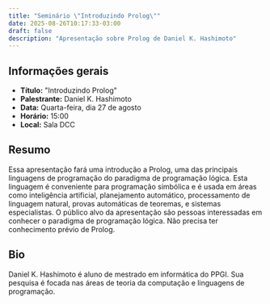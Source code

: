 ```yaml
---
title: "Seminário \"Introduzindo Prolog\""
date: 2025-08-26T10:17:33-03:00
draft: false
description: "Apresentação sobre Prolog de Daniel K. Hashimoto"
---
```


## Informações gerais

- **Título:** "Introduzindo Prolog"
- **Palestrante:** Daniel K. Hashimoto
- **Data:** Quarta-feira, dia 27 de agosto
- **Horário:** 15:00
- **Local:** Sala DCC

## Resumo

Essa apresentação fará uma introdução a Prolog, uma das principais
linguagens de programação do paradigma de programação lógica. Esta
linguagem é conveniente para programação simbólica e é usada em áreas
como inteligência artificial, planejamento automático, processamento de
linguagem natural, provas automáticas de teoremas, e sistemas
especialistas. O público alvo da apresentação são pessoas interessadas
em conhecer o paradigma de programação lógica. Não precisa ter
conhecimento prévio de Prolog.

## Bio

Daniel K. Hashimoto é aluno de mestrado em informática do PPGI. Sua
pesquisa é focada nas áreas de teoria da computação e linguagens de
programação.



